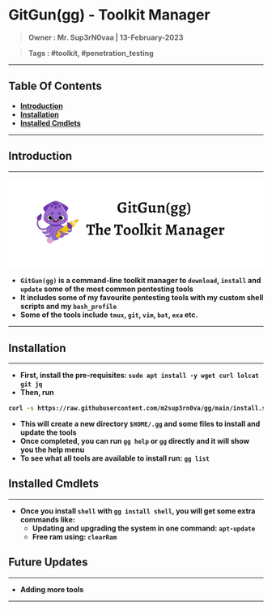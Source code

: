 <h1><b>GitGun(gg) - Toolkit Manager<b></h1>

> **Owner** : Mr. Sup3rN0vaa | 13-February-2023

> **Tags** : #toolkit, #penetration_testing

---

<h2><b>Table Of Contents</b></h2>

- [**Introduction**](#introduction)
- [**Installation**](#installation)
- [**Installed Cmdlets**](#installed-cmdlets)

---

## **Introduction**

---

![](img/gg.png)

- `GitGun(gg)` is a command-line toolkit manager to `download`, `install` and `update` some of the most common pentesting tools
- It includes some of my favourite pentesting tools with my custom shell scripts and my `bash_profile`
- Some of the tools include `tmux`, `git`, `vim`, `bat`, `exa` etc.

---

## **Installation**

---

- First, install the pre-requisites: `sudo apt install -y wget curl lolcat git jq`
- Then, run 

```bash
curl -s https://raw.githubusercontent.com/m2sup3rn0va/gg/main/install.sh | bash
```

- This will create a new directory `$HOME/.gg` and some files to install and update the tools
- Once completed, you can run `gg help` or `gg` directly and it will show you the help menu
- To see what all tools are available to install run: `gg list`

## **Installed Cmdlets**

---

- Once you install `shell` with `gg install shell`, you will get some extra commands like:
	- Updating and upgrading the system in one command: `apt-update`
	- Free ram using: `clearRam`

## **Future Updates**

---

- Adding more tools

---

<div style="page-break-after: always; visibility: hidden">
\pagebreak
</div>
